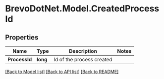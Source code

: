 # BrevoDotNet.Model.CreatedProcessId

## Properties

Name | Type | Description | Notes
------------ | ------------- | ------------- | -------------
**ProcessId** | **long** | Id of the process created | 

[[Back to Model list]](../../README.md#documentation-for-models) [[Back to API list]](../../README.md#documentation-for-api-endpoints) [[Back to README]](../../README.md)

